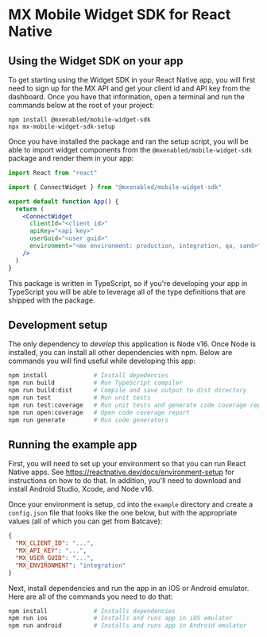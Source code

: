 # MX Mobile Widget SDK for React Native

## Using the Widget SDK on your app

To get starting using the Widget SDK in your React Native app, you will first
need to sign up for the MX API and get your client id and API key from the
dashboard. Once you have that information, open a terminal and run the commands
below at the root of your project:

```
npm install @mxenabled/mobile-widget-sdk
npx mx-mobile-widget-sdk-setup
```

Once you have installed the package and ran the setup script, you will be able
to import widget components from the `@mxenabled/mobile-widget-sdk` package and
render them in your app:

```jsx
import React from "react"

import { ConnectWidget } from "@mxenabled/mobile-widget-sdk"

export default function App() {
  return (
    <ConnectWidget
      clientId="<client id>"
      apiKey="<api key>"
      userGuid="<user guid>"
      environment="<mx environment: production, integration, qa, sand>"
    />
  )
}
```

This package is written in TypeScript, so if you're developing your app in
TypeScript you will be able to leverage all of the type definitions that are
shipped with the package.


## Development setup

The only dependency to _develop_ this application is Node v16. Once Node is
installed, you can install all other dependencies with npm. Below are commands
you will find useful while developing this app:

```bash
npm install             # Install depedencies
npm run build           # Run TypeScript compiler
npm run build:dist      # Compile and save output to dist directory
npm run test            # Run unit tests
npm run test:coverage   # Run unit tests and generate code coverage report
npm run open:coverage   # Open code coverage report
npm run generate        # Run code generators
```

## Running the example app

First, you will need to set up your environment so that you can run React
Native apps. See https://reactnative.dev/docs/environment-setup for
instructions on how to do that. In addition, you'll need to download and
install Android Studio, Xcode, and Node v16.

Once your environment is setup, cd into the `example` directory and create a
`config.json` file that looks like the one below, but with the appropriate
values (all of which you can get from Batcave):

```json
{
  "MX_CLIENT_ID": "...",
  "MX_API_KEY": "...",
  "MX_USER_GUID": "...",
  "MX_ENVIRONMENT": "integration"
}
```

Next, install dependencies and run the app in an iOS or Android emulator. Here
are all of the commands you need to do that:

```bash
npm install             # Installs dependencies
npm run ios             # Installs and runs app in iOS emulator
npm run android         # Installs and runs app in Android emulator
```
